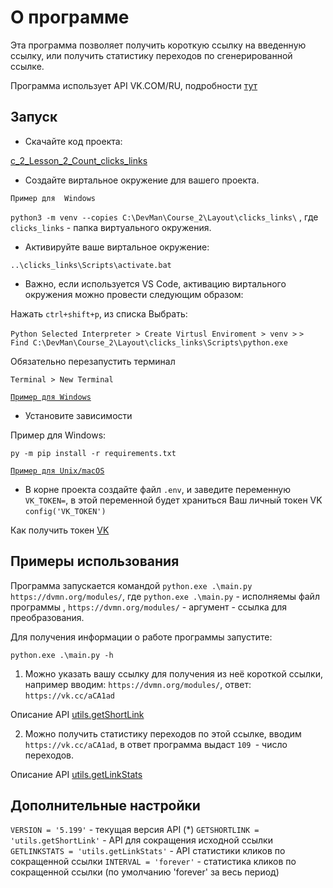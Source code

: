 # О программе

Эта программа позволяет получить короткую ссылку на введенную ссылку, или получить статистику переходов по сгенерированной ссылке.

Программа использует API VK.COM/RU, подробности [тут](https://dev.vk.com/ru/reference)


## Запуск

- Скачайте код проекта:

[c_2_Lesson_2_Count_clicks_links](https://github.com/EDU-DevMan/c_2_Lesson_2_Count_clicks_links.git)

- Создайте виртальное окружение для вашего проекта.

`Пример для  Windows`

```python3 -m venv --copies C:\DevMan\Course_2\Layout\clicks_links\``` , где  `clicks_links` - папка виртуального окружения.

- Активируйте ваше виртальное окружение:

```..\clicks_links\Scripts\activate.bat```

- Важно, если используется VS Code, активацию виртального окружения можно провести следующим образом:

Нажать `ctrl+shift+p`, из списка Выбрать:

 `Python Selected Interpreter > Create Virtusl Enviroment > venv >` 
 `> Find C:\DevMan\Course_2\Layout\clicks_links\Scripts\python.exe`

Обязательно перезапустить терминал 

```Terminal > New Terminal```

[`Пример для Windows`](https://dvmn.org/encyclopedia/pip/pip_virtualenv/)

- Установите зависимости

Пример для Windows:

```py -m pip install -r requirements.txt```

[`Пример для Unix/macOS`](https://pip.pypa.io/en/stable/user_guide/#requirements-files)

- В корне проекта создайте файл ```.env```, и заведите переменную ```VK_TOKEN=```, в этой переменной будет храниться Ваш личный токен VK ```config('VK_TOKEN')```

Как получить токен [VK](https://id.vk.com/about/business/go/docs/ru/vkid/latest/vk-id/connection/tokens/service-token)


## Примеры использования 

Программа запускается командой ```python.exe .\main.py https://dvmn.org/modules/```, где ```python.exe .\main.py``` - исполняемы файл программы , ```https://dvmn.org/modules/``` - аргумент - ссылка для преобразования.

Для получения информации о работе программы запустите:

```python.exe .\main.py -h```

1. Можно указать вашу ссылку для получения из неё короткой ссылки, например вводим: ```https://dvmn.org/modules/```, ответ: ```https://vk.cc/aCA1ad```

Описание API  [utils.getShortLink](https://dev.vk.com/ru/method/utils.getShortLink)

2. Можно получить статистику переходов по этой ссылке, вводим ```https://vk.cc/aCA1ad```, в ответ программа выдаст ```109 ```- число переходов.

Описание API  [utils.getLinkStats](https://dev.vk.com/ru/method/utils.getLinkStats)

## Дополнительные настройки

```VERSION = '5.199'``` - текущая версия API (*)
```GETSHORTLINK = 'utils.getShortLink'``` - API для сокращения исходной ссылки
```GETLINKSTATS = 'utils.getLinkStats'``` - API статистики кликов по сокращенной ссылки
```INTERVAL = 'forever'``` - статистика кликов по сокращенной ссылки (по умолчанию 'forever' за весь период)